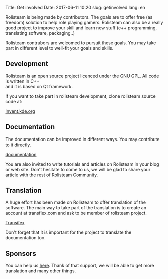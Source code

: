 Title: Get involved
Date: 2017-06-11 10:20
slug: getinvolved
lang: en

Rolisteam is being made by contributors. The goals are to offer free (as freedom) solution to help role playing gamers.
Rolisteam can also be a really good project to improve your skill and learn new stuff (c++ programming, translating software, packaging..)

Rolisteam contrubors are welcomed to pursuit these goals.
You may take part in different level to well-fit your goals and skills.

## Development

Rolisteam is an open source project licenced
under the GNU GPL. All code is written in C++  
and it is based on Qt framework.

If you want to take part in rolisteam development, clone rolisteam source code at:


[Invent.kde.org](https://invent.kde.org/kde/rolisteam)

## Documentation
The documentation can be improved in different ways.
You may contribute to it directly.

[documentation](http://doc.rolisteam.org/)

You are also invited to write tutorials and articles on Rolisteam in your blog or web site.
Don't hesitate to come to us, we will be glad to share your article with the rest of Rolisteam Community.


## Translation

A huge effort has been made on Rolisteam to offer translation of the software.
The main way to take part of the translation is to create an account at transflex.com and ask to be member of rolisteam project.

[Transifex](https://www.transifex.com/projects/p/rolisteam/)

Don't forget that it is important for the project to translate the documentation too.

## Sponsors

You can help us [here](https://liberapay.com/rolisteam/donate). Thank of that support, we will be able to get more translation and many other things.

